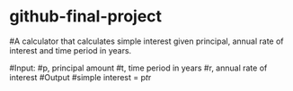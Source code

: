 # github-final-project

#A calculator that calculates simple interest given principal, annual rate of interest and time period in years.

#Input:
   #p, principal amount
   #t, time period in years
   #r, annual rate of interest
#Output
   #simple interest = p*t*r
